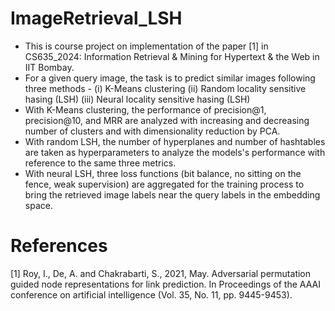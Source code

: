 # ImageRetrieval_LSH
- This is course project on implementation of the paper [1] in CS635_2024: Information Retrieval & Mining for Hypertext & the Web in IIT Bombay.
- For a given query image, the task is to predict similar images following three methods - (i) K-Means clustering (ii) Random locality sensitive hasing (LSH) (iii) Neural locality sensitive hasing (LSH)
- With K-Means clustering, the performance of precision@1, precision@10, and MRR are analyzed with increasing and decreasing number of clusters and with dimensionality reduction by PCA.
- With random LSH, the number of hyperplanes and number of hashtables are taken as hyperparameters to analyze the models's performance with reference to the same three metrics.
- With neural LSH, three loss functions (bit balance, no sitting on the fence, weak supervision) are aggregated for the training process to bring the retrieved image labels near the query labels in the embedding space.


# References
[1] Roy, I., De, A. and Chakrabarti, S., 2021, May. Adversarial permutation guided node representations for link prediction. In Proceedings of the AAAI conference on artificial intelligence (Vol. 35, No. 11, pp. 9445-9453).
